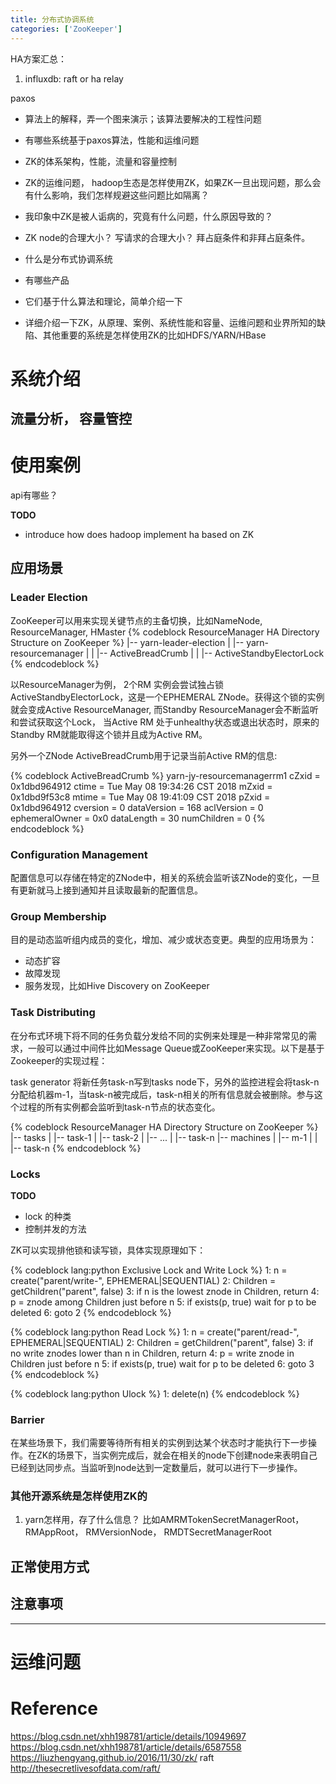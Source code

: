 ```yaml
---
title: 分布式协调系统
categories: ['ZooKeeper']
---
```


HA方案汇总：
1. influxdb: raft or ha relay


paxos
- 算法上的解释，弄一个图来演示；该算法要解决的工程性问题
- 有哪些系统基于paxos算法，性能和运维问题
- ZK的体系架构，性能，流量和容量控制
- ZK的运维问题， hadoop生态是怎样使用ZK，如果ZK一旦出现问题，那么会有什么影响，我们怎样规避这些问题比如隔离？
- 我印象中ZK是被人诟病的，究竟有什么问题，什么原因导致的？
- ZK node的合理大小？ 写请求的合理大小？
拜占庭条件和非拜占庭条件。



- 什么是分布式协调系统
- 有哪些产品
- 它们基于什么算法和理论，简单介绍一下
- 详细介绍一下ZK，从原理、案例、系统性能和容量、运维问题和业界所知的缺陷、其他重要的系统是怎样使用ZK的比如HDFS/YARN/HBase


# 系统介绍

## 流量分析， 容量管控

# 使用案例

api有哪些？


**TODO**
- introduce how does hadoop implement ha based on ZK

## 应用场景

### Leader Election

ZooKeeper可以用来实现关键节点的主备切换，比如NameNode, ResourceManager, HMaster
{% codeblock ResourceManager HA Directory Structure on ZooKeeper %}
|-- yarn-leader-election
|   |-- yarn-resourcemanager
|   |   |-- ActiveBreadCrumb
|   |   |-- ActiveStandbyElectorLock
{% endcodeblock %}

以ResourceManager为例， 2个RM 实例会尝试独占锁ActiveStandbyElectorLock，这是一个EPHEMERAL ZNode。获得这个锁的实例就会变成Active ResourceManager, 而Standby ResourceManager会不断监听和尝试获取这个Lock， 当Active RM 处于unhealthy状态或退出状态时，原来的Standby RM就能取得这个锁并且成为Active RM。

另外一个ZNode ActiveBreadCrumb用于记录当前Active RM的信息:

{% codeblock ActiveBreadCrumb %}
yarn-jy-resourcemanagerrm1
cZxid = 0x1dbd964912
ctime = Tue May 08 19:34:26 CST 2018
mZxid = 0x1dbd9f53c8
mtime = Tue May 08 19:41:09 CST 2018
pZxid = 0x1dbd964912
cversion = 0
dataVersion = 168
aclVersion = 0
ephemeralOwner = 0x0
dataLength = 30
numChildren = 0
{% endcodeblock %}

### Configuration Management

配置信息可以存储在特定的ZNode中，相关的系统会监听该ZNode的变化，一旦有更新就马上接到通知并且读取最新的配置信息。

### Group Membership

目的是动态监听组内成员的变化，增加、减少或状态变更。典型的应用场景为：
- 动态扩容
- 故障发现
- 服务发现，比如Hive Discovery on ZooKeeper

### Task Distributing

在分布式环境下将不同的任务负载分发给不同的实例来处理是一种非常常见的需求，一般可以通过中间件比如Message Queue或ZooKeeper来实现。以下是基于Zookeeper的实现过程：

task generator 将新任务task-n写到tasks node下，另外的监控进程会将task-n分配给机器m-1，当task-n被完成后，task-n相关的所有信息就会被删除。参与这个过程的所有实例都会监听到task-n节点的状态变化。

{% codeblock ResourceManager HA Directory Structure on ZooKeeper %}
|-- tasks
|   |-- task-1
|   |-- task-2
|   |-- ...
|   |-- task-n
|-- machines
|   |-- m-1
|   |   |-- task-n
{% endcodeblock %}


### Locks

**TODO**
- lock 的种类
- 控制并发的方法

ZK可以实现排他锁和读写锁，具体实现原理如下： 

{% codeblock lang:python Exclusive Lock and Write Lock %}
1: n = create("parent/write-", EPHEMERAL|SEQUENTIAL)
2: Children = getChildren("parent", false)
3: if n is the lowest znode in Children, return
4: p = znode among Children just before n
5: if exists(p, true) wait for p to be deleted
6: goto 2
{% endcodeblock %}

{% codeblock lang:python Read Lock %}
1: n = create("parent/read-", EPHEMERAL|SEQUENTIAL)
2: Children = getChildren("parent", false)
3: if no write znodes lower than n in Children, return
4: p = write znode in Children just before n 
5: if exists(p, true) wait for p to be deleted
6: goto 3
{% endcodeblock %}

{% codeblock lang:python Ulock %}
1: delete(n)
{% endcodeblock %}

### Barrier

在某些场景下，我们需要等待所有相关的实例到达某个状态时才能执行下一步操作。在ZK的场景下，当实例完成后，就会在相关的node下创建node来表明自己已经到达同步点。当监听到node达到一定数量后，就可以进行下一步操作。


### 其他开源系统是怎样使用ZK的

1. yarn怎样用，存了什么信息？ 比如AMRMTokenSecretManagerRoot， RMAppRoot， RMVersionNode， RMDTSecretManagerRoot

## 正常使用方式

## 注意事项


---


# 运维问题









# Reference

https://blog.csdn.net/xhh198781/article/details/10949697
https://blog.csdn.net/xhh198781/article/details/6587558
https://liuzhengyang.github.io/2016/11/30/zk/
raft http://thesecretlivesofdata.com/raft/